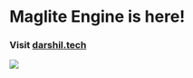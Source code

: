 # Maglite Engine is here!
<h3>Visit <a href="http://darshil.tech">darshil.tech</a></h3>
<img src="http://darshil.tech/1.png">
